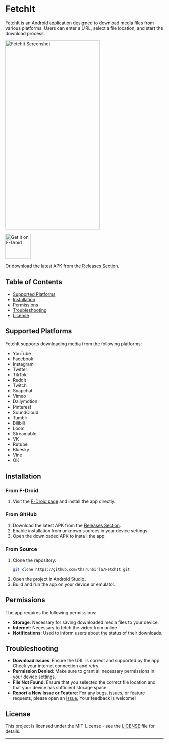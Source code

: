 # FetchIt

FetchIt is an Android application designed to download media files from various platforms. Users can enter a URL, select a file location, and start the download process.

<img src="https://github.com/tharunbirla/FetchIt/blob/main/fastlane/metadata/android/en-US/images/phoneScreenshots/1.png?raw=true" alt="FetchIt Screenshot" width="300" height="600">

[<img src="https://fdroid.gitlab.io/artwork/badge/get-it-on.png"
     alt="Get it on F-Droid"
     height="80">](https://f-droid.org/packages/com.tharunbirla.fetchit/)

Or download the latest APK from the [Releases Section](https://github.com/tharunbirla/FetchIt/releases/latest).


## Table of Contents

- [Supported Platforms](#supported-platforms)
- [Installation](#installation)
- [Permissions](#permissions)
- [Troubleshooting](#troubleshooting)
- [License](#license)

## Supported Platforms

FetchIt supports downloading media from the following platforms:

- YouTube
- Facebook
- Instagram
- Twitter
- TikTok
- Reddit
- Twitch
- Snapchat
- Vimeo
- Dailymotion
- Pinterest
- SoundCloud
- Tumblr
- Bilibili
- Loom
- Streamable
- VK
- Rutube
- Bluesky
- Vine
- OK

## Installation

### From F-Droid

1. Visit the [F-Droid page](https://f-droid.org/packages/com.tharunbirla.fetchit/) and install the app directly.

### From GitHub

1. Download the latest APK from the [Releases Section](https://github.com/tharunbirla/FetchIt/releases/latest).
2. Enable installation from unknown sources in your device settings.
3. Open the downloaded APK to install the app.

### From Source

1. Clone the repository:
   ```bash
   git clone https://github.com/tharunbirla/FetchIt.git
   ```
2. Open the project in Android Studio.
3. Build and run the app on your device or emulator.

## Permissions

The app requires the following permissions:

- **Storage**: Necessary for saving downloaded media files to your device.
- **Internet**: Necessary to fetch the video from online
- **Notifications**: Used to inform users about the status of their downloads.

## Troubleshooting

- **Download Issues**: Ensure the URL is correct and supported by the app. Check your internet connection and retry.
- **Permission Denied**: Make sure to grant all necessary permissions in your device settings.
- **File Not Found**: Ensure that you selected the correct file location and that your device has sufficient storage space.
- **Report a New Issue or Feature**: For any bugs, issues, or feature requests, please open an [issue.](https://github.com/tharunbirla/FetchIt/issues) Your feedback is welcome!

## License

This project is licensed under the MIT License - see the [LICENSE](LICENSE) file for details.

---
